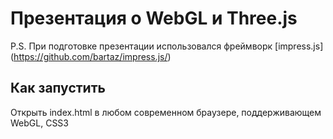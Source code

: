 # Презентация о WebGL и Three.js

P.S. При подготовке презентации  использовался фреймворк [impress.js] (https://github.com/bartaz/impress.js/)

## Как запустить

Открыть index.html в любом современном браузере, поддерживающем WebGL, CSS3 